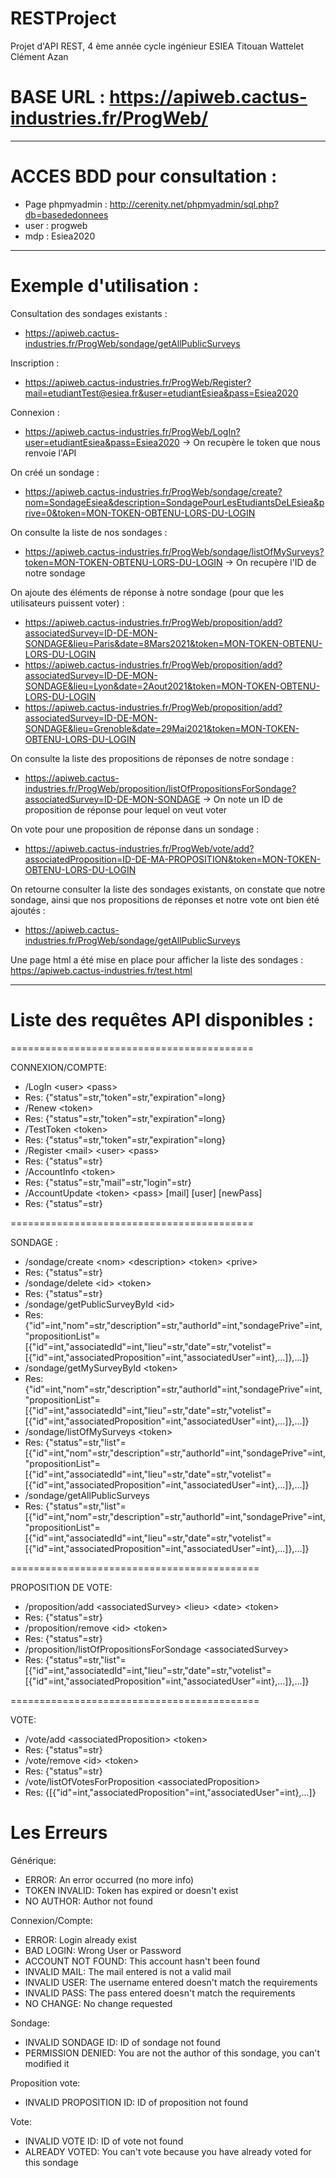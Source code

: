 # RESTProject
Projet d'API REST, 4 ème année  cycle ingénieur ESIEA
Titouan Wattelet
Clément Azan

# BASE URL : https://apiweb.cactus-industries.fr/ProgWeb/

------------------------------------------------------------

# ACCES BDD pour consultation :

 - Page phpmyadmin : http://cerenity.net/phpmyadmin/sql.php?db=basededonnees
 - user : progweb
 - mdp : Esiea2020 

------------------------------------------------------------

# Exemple d'utilisation : 
Consultation des sondages existants :
- https://apiweb.cactus-industries.fr/ProgWeb/sondage/getAllPublicSurveys

Inscription :
- https://apiweb.cactus-industries.fr/ProgWeb/Register?mail=etudiantTest@esiea.fr&user=etudiantEsiea&pass=Esiea2020

Connexion :
- https://apiweb.cactus-industries.fr/ProgWeb/LogIn?user=etudiantEsiea&pass=Esiea2020
-> On recupère le token que nous renvoie l'API

On créé un sondage :
- https://apiweb.cactus-industries.fr/ProgWeb/sondage/create?nom=SondageEsiea&description=SondagePourLesEtudiantsDeLEsiea&prive=0&token=MON-TOKEN-OBTENU-LORS-DU-LOGIN

On consulte la liste de nos sondages :
- https://apiweb.cactus-industries.fr/ProgWeb/sondage/listOfMySurveys?token=MON-TOKEN-OBTENU-LORS-DU-LOGIN
-> On recupère l'ID de notre sondage

On ajoute des éléments de réponse à notre sondage (pour que les utilisateurs puissent voter) : 
- https://apiweb.cactus-industries.fr/ProgWeb/proposition/add?associatedSurvey=ID-DE-MON-SONDAGE&lieu=Paris&date=8Mars2021&token=MON-TOKEN-OBTENU-LORS-DU-LOGIN
- https://apiweb.cactus-industries.fr/ProgWeb/proposition/add?associatedSurvey=ID-DE-MON-SONDAGE&lieu=Lyon&date=2Aout2021&token=MON-TOKEN-OBTENU-LORS-DU-LOGIN
- https://apiweb.cactus-industries.fr/ProgWeb/proposition/add?associatedSurvey=ID-DE-MON-SONDAGE&lieu=Grenoble&date=29Mai2021&token=MON-TOKEN-OBTENU-LORS-DU-LOGIN

On consulte la liste des propositions de réponses de notre sondage : 
- https://apiweb.cactus-industries.fr/ProgWeb/proposition/listOfPropositionsForSondage?associatedSurvey=ID-DE-MON-SONDAGE
-> On note un ID de proposition de réponse pour lequel on veut voter

On vote pour une proposition de réponse dans un sondage :
- https://apiweb.cactus-industries.fr/ProgWeb/vote/add?associatedProposition=ID-DE-MA-PROPOSITION&token=MON-TOKEN-OBTENU-LORS-DU-LOGIN

On retourne consulter la liste des sondages existants, on constate que notre sondage, ainsi que nos propositions de réponses et notre vote ont bien été ajoutés :
- https://apiweb.cactus-industries.fr/ProgWeb/sondage/getAllPublicSurveys

Une page html a été mise en place pour afficher la liste des sondages :
https://apiweb.cactus-industries.fr/test.html

---------------------------------------------------

# Liste des requêtes API disponibles : 

==========================================

CONNEXION/COMPTE:

 - /LogIn \<user\> \<pass\>
 - Res: {"status"=str,"token"=str,"expiration"=long}
 - /Renew \<token\>
 - Res: {"status"=str,"token"=str,"expiration"=long}
 - /TestToken \<token\>
 - Res: {"status"=str,"token"=str,"expiration"=long}
 - /Register \<mail\> \<user\> \<pass\>
 - Res: {"status"=str}
 - /AccountInfo \<token\>
 - Res: {"status"=str,"mail"=str,"login"=str}
 - /AccountUpdate \<token\> \<pass\> \[mail\] \[user\] \[newPass\]
 - Res: {"status"=str}
 
==========================================

SONDAGE :

 - /sondage/create \<nom\> \<description\> \<token\> \<prive\>
 - Res: {"status"=str}
 - /sondage/delete \<id\> \<token\>
 - Res: {"status"=str}
 - /sondage/getPublicSurveyById \<id\>
 - Res: {"id"=int,"nom"=str,"description"=str,"authorId"=int,"sondagePrive"=int,"propositionList"=\[{"id"=int,"associatedId"=int,"lieu"=str,"date"=str,"votelist"=\[{"id"=int,"associatedProposition"=int,"associatedUser"=int},...\]},...]}
 - /sondage/getMySurveyById <id> \<token\>
 - Res: {"id"=int,"nom"=str,"description"=str,"authorId"=int,"sondagePrive"=int,"propositionList"=\[{"id"=int,"associatedId"=int,"lieu"=str,"date"=str,"votelist"=\[{"id"=int,"associatedProposition"=int,"associatedUser"=int},...\]},...]}
 - /sondage/listOfMySurveys \<token\>
 - Res: {"status"=str,"list"=\[{"id"=int,"nom"=str,"description"=str,"authorId"=int,"sondagePrive"=int,"propositionList"=\[{"id"=int,"associatedId"=int,"lieu"=str,"date"=str,"votelist"=\[{"id"=int,"associatedProposition"=int,"associatedUser"=int},...\]},...\]}
 - /sondage/getAllPublicSurveys
 - Res: {"status"=str,"list"=\[{"id"=int,"nom"=str,"description"=str,"authorId"=int,"sondagePrive"=int,"propositionList"=\[{"id"=int,"associatedId"=int,"lieu"=str,"date"=str,"votelist"=\[{"id"=int,"associatedProposition"=int,"associatedUser"=int},...\]},...\]}
 
===========================================

PROPOSITION DE VOTE:

 - /proposition/add \<associatedSurvey\> \<lieu\> \<date\> \<token\>
 - Res: {"status"=str}
 - /proposition/remove \<id\> \<token\>
 - Res: {"status"=str}
 - /proposition/listOfPropositionsForSondage \<associatedSurvey\>
 - Res: {"status"=str,"list"=\[{"id"=int,"associatedId"=int,"lieu"=str,"date"=str,"votelist"=\[{"id"=int,"associatedProposition"=int,"associatedUser"=int},...\]},...\]}
 
===========================================

VOTE:
 - /vote/add \<associatedProposition\> \<token\>
 - Res: {"status"=str}
 - /vote/remove \<id\> \<token\>
 - Res: {"status"=str}
 - /vote/listOfVotesForProposition \<associatedProposition\>
 - Res: {\[{"id"=int,"associatedProposition"=int,"associatedUser"=int},...\]}

# Les Erreurs

Générique:
 - ERROR: An error occurred (no more info)
 - TOKEN INVALID: Token has expired or doesn't exist
 - NO AUTHOR: Author not found
 
Connexion/Compte:
 - ERROR: Login already exist
 - BAD LOGIN: Wrong User or Password
 - ACCOUNT NOT FOUND: This account hasn't been found
 - INVALID MAIL: The mail entered is not a valid mail
 - INVALID USER: The username entered doesn't match the requirements
 - INVALID PASS: The pass entered doesn't match the requirements
 - NO CHANGE: No change requested
 
Sondage:
 - INVALID SONDAGE ID: ID of sondage not found
 - PERMISSION DENIED: You are not the author of this sondage, you can't modified it

Proposition vote:
 - INVALID PROPOSITION ID: ID of proposition not found

Vote:
 - INVALID VOTE ID: ID of vote not found
 - ALREADY VOTED: You can't vote because you have already voted for this sondage
 
